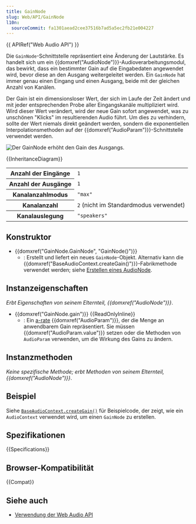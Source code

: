 ```yaml
---
title: GainNode
slug: Web/API/GainNode
l10n:
  sourceCommit: fa1301aead2cee37516b7ad5a5ec2fb21e004227
---
```


{{ APIRef("Web Audio API") }}

Die `GainNode`-Schnittstelle repräsentiert eine Änderung der Lautstärke. Es handelt sich um ein {{domxref("AudioNode")}}-Audioverarbeitungsmodul, das bewirkt, dass ein bestimmter Gain auf die Eingabedaten angewendet wird, bevor diese an den Ausgang weitergeleitet werden. Ein `GainNode` hat immer genau einen Eingang und einen Ausgang, beide mit der gleichen Anzahl von Kanälen.

Der Gain ist ein dimensionsloser Wert, der sich im Laufe der Zeit ändert und mit jeder entsprechenden Probe aller Eingangskanäle multipliziert wird. Wird dieser Wert verändert, wird der neue Gain sofort angewendet, was zu unschönen "Klicks" im resultierenden Audio führt. Um dies zu verhindern, sollte der Wert niemals direkt geändert werden, sondern die exponentiellen Interpolationsmethoden auf der {{domxref("AudioParam")}}-Schnittstelle verwendet werden.

![Der GainNode erhöht den Gain des Ausgangs.](webaudiogainnode.png)

{{InheritanceDiagram}}

<table class="properties">
  <tbody>
    <tr>
      <th scope="row">Anzahl der Eingänge</th>
      <td><code>1</code></td>
    </tr>
    <tr>
      <th scope="row">Anzahl der Ausgänge</th>
      <td><code>1</code></td>
    </tr>
    <tr>
      <th scope="row">Kanalanzahlmodus</th>
      <td><code>"max"</code></td>
    </tr>
    <tr>
      <th scope="row">Kanalanzahl</th>
      <td><code>2</code> (nicht im Standardmodus verwendet)</td>
    </tr>
    <tr>
      <th scope="row">Kanalauslegung</th>
      <td><code>"speakers"</code></td>
    </tr>
  </tbody>
</table>

## Konstruktor

- {{domxref("GainNode.GainNode", "GainNode()")}}
  - : Erstellt und liefert ein neues `GainNode`-Objekt. Alternativ kann die {{domxref("BaseAudioContext.createGain()")}}-Fabrikmethode verwendet werden; siehe [Erstellen eines AudioNode](/de/docs/Web/API/AudioNode#creating_an_audionode).

## Instanzeigenschaften

_Erbt Eigenschaften von seinem Elternteil, {{domxref("AudioNode")}}_.

- {{domxref("GainNode.gain")}} {{ReadOnlyInline}}
  - : Ein [a-rate](/de/docs/Web/API/AudioParam#a-rate) {{domxref("AudioParam")}}, der die Menge an anwendbarem Gain repräsentiert. Sie müssen {{domxref("AudioParam.value")}} setzen oder die Methoden von `AudioParam` verwenden, um die Wirkung des Gains zu ändern.

## Instanzmethoden

_Keine spezifische Methode; erbt Methoden von seinem Elternteil, {{domxref("AudioNode")}}_.

## Beispiel

Siehe [`BaseAudioContext.createGain()`](/de/docs/Web/API/BaseAudioContext/createGain#examples) für Beispielcode, der zeigt, wie ein `AudioContext` verwendet wird, um einen `GainNode` zu erstellen.

## Spezifikationen

{{Specifications}}

## Browser-Kompatibilität

{{Compat}}

## Siehe auch

- [Verwendung der Web Audio API](/de/docs/Web/API/Web_Audio_API/Using_Web_Audio_API)

